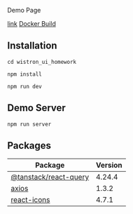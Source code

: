 Demo Page

[link](https://pa022069.github.io/wistron_ui_homework/)
[Docker Build](https://javascript.plainenglish.io/step-by-step-guide-to-dockerize-react-app-created-using-vite-90772423f7fb)

## Installation

```
cd wistron_ui_homework

npm install

npm run dev
```

## Demo Server

```
npm run server
```

## Packages

| Package                                                                      | Version |
| ---------------------------------------------------------------------------- | :------ |
| [@tanstack/react-query](https://www.npmjs.com/package/@tanstack/react-query) | 4.24.4  |
| [axios](https://www.npmjs.com/package/axios)                                 | 1.3.2   |
| [react-icons](https://react-icons.github.io/react-icons/search?q=bell)       | 4.7.1   |
